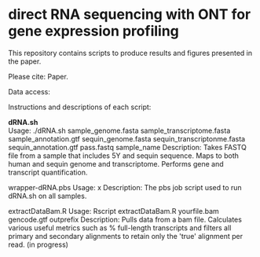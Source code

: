 # direct RNA sequencing with ONT for gene expression profiling


This repository contains scripts to produce results and figures presented in the paper.

Please cite:
Paper.

Data access:

Instructions and descriptions of each script:

<b>dRNA.sh</b></br>
Usage:
./dRNA.sh sample_genome.fasta sample_transcriptome.fasta sample_annotation.gtf sequin_genome.fasta sequin_transcriptonme.fasta sequin_annotation.gtf pass.fastq sample_name
Description: 
Takes FASTQ file from a sample that includes 5Y and sequin sequence. Maps to both human and sequin genome and transcriptome. Performs gene and transcript quantification. 

wrapper-dRNA.pbs
Usage:
x
Description:
The pbs job script used to run dRNA.sh on all samples.

extractDataBam.R
Usage: 
Rscript extractDataBam.R yourfile.bam gencode.gtf outprefix
Description:
Pulls data from a bam file. Calculates various useful metrics such as % full-length transcripts and filters all primary and secondary alignments to retain only the 'true' alignment per read. (in progress)





